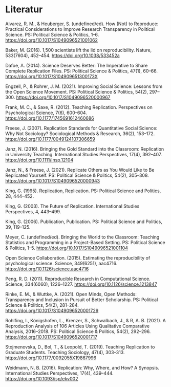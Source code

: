 # Literatur #

Alvarez, R. M., & Heuberger, S. (undefined/ed). How (Not) to Reproduce: Practical Considerations to Improve Research Transparency in Political Science. PS: Political Science & Politics, 1–6. https://doi.org/10.1017/S1049096521001062

Baker, M. (2016). 1,500 scientists lift the lid on reproducibility. Nature, 533(7604), 452–454. https://doi.org/10.1038/533452a

Dafoe, A. (2014). Science Deserves Better: The Imperative to Share Complete Replication Files. PS: Political Science & Politics, 47(1), 60–66. https://doi.org/10.1017/S104909651300173X

Engzell, P., & Rohrer, J. M. (2021). Improving Social Science: Lessons from the Open Science Movement. PS: Political Science & Politics, 54(2), 297–300. https://doi.org/10.1017/S1049096520000967

Frank, M. C., & Saxe, R. (2012). Teaching Replication. Perspectives on Psychological Science, 7(6), 600–604. https://doi.org/10.1177/1745691612460686

Freese, J. (2007). Replication Standards for Quantitative Social Science: Why Not Sociology? Sociological Methods & Research, 36(2), 153–172. https://doi.org/10.1177/0049124107306659

Janz, N. (2016). Bringing the Gold Standard into the Classroom: Replication in University Teaching. International Studies Perspectives, 17(4), 392–407. https://doi.org/10.1111/insp.12104

Janz, N., & Freese, J. (2021). Replicate Others as You Would Like to Be Replicated Yourself. PS: Political Science & Politics, 54(2), 305–308. https://doi.org/10.1017/S1049096520000943

King, G. (1995). Replication, Replication. PS: Political Science and Politics, 28, 444–452.

King, G. (2003). The Future of Replication. International Studies Perspectives, 4, 443–499.

King, G. (2006). Publication, Publication. PS: Political Science and Politics, 39, 119–125.

Meyer, C. (undefined/ed). Bringing the World to the Classroom: Teaching Statistics and Programming in a Project-Based Setting. PS: Political Science & Politics, 1–5. https://doi.org/10.1017/S1049096521001104

Open Science Collaboration. (2015). Estimating the reproducibility of psychological science. Science, 349(6251), aac4716. https://doi.org/10.1126/science.aac4716

Peng, R. D. (2011). Reproducible Research in Computational Science. Science, 334(6060), 1226–1227. https://doi.org/10.1126/science.1213847

Rinke, E. M., & Wuttke, A. (2021). Open Minds, Open Methods: Transparency and Inclusion in Pursuit of Better Scholarship. PS: Political Science & Politics, 54(2), 281–284. https://doi.org/10.1017/S1049096520001729

Rohlfing, I., Königshofen, L., Krenzer, S., Schwalbach, J., & R, A. B. (2021). A Reproduction Analysis of 106 Articles Using Qualitative Comparative Analysis, 2016–2018. PS: Political Science & Politics, 54(2), 292–296. https://doi.org/10.1017/S1049096520001717

Stojmenovska, D., Bol, T., & Leopold, T. (2019). Teaching Replication to Graduate Students. Teaching Sociology, 47(4), 303–313. https://doi.org/10.1177/0092055X19867996

Weidmann, N. B. (2016). Replication: Why, Where, and How? A Synopsis. International Studies Perspectives, 17(4), 439–444. https://doi.org/10.1093/isp/ekv002

